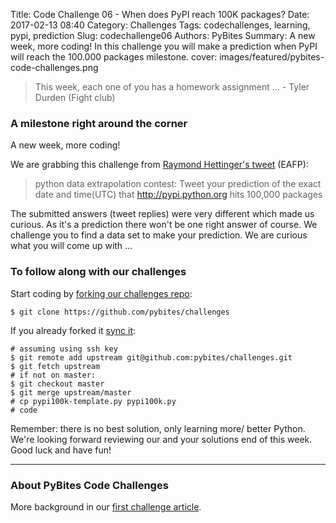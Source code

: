 Title: Code Challenge 06 - When does PyPI reach 100K packages?
Date: 2017-02-13 08:40
Category: Challenges
Tags: codechallenges, learning, pypi, prediction
Slug: codechallenge06
Authors: PyBites
Summary: A new week, more coding! In this challenge you will make a prediction when PyPI will reach the 100.000 packages milestone.
cover: images/featured/pybites-code-challenges.png

> This week, each one of you has a homework assignment ... - Tyler Durden (Fight club)

### A milestone right around the corner

A new week, more coding! 

We are grabbing this challenge from [Raymond Hettinger's tweet](https://twitter.com/raymondh/status/829474817082433536) (EAFP):

> python data extrapolation contest: Tweet your prediction of the exact date and time(UTC) that http://pypi.python.org  hits 100,000 packages

The submitted answers (tweet replies) were very different which made us curious. As it's a prediction there won't be one right answer of course. We challenge you to find a data set to make your prediction. We are curious what you will come up with ...

### To follow along with our challenges

Start coding by [forking our challenges repo](https://github.com/pybites/challenges):

    $ git clone https://github.com/pybites/challenges

If you already forked it [sync it](https://help.github.com/articles/syncing-a-fork/):

    # assuming using ssh key
    $ git remote add upstream git@github.com:pybites/challenges.git 
    $ git fetch upstream
    # if not on master: 
    $ git checkout master 
    $ git merge upstream/master
    # cp pypi100k-template.py pypi100k.py
    # code

Remember: there is no best solution, only learning more/ better Python. We're looking forward reviewing our and your solutions end of this week. Good luck and have fun!

---

### About PyBites Code Challenges

More background in our [first challenge article](http://pybit.es/codechallenge01.html).
